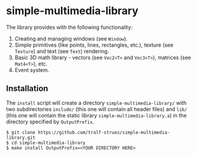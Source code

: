 # simple-multimedia-library
The library provides with the following functionality:
1. Creating and managing windows (see `Window`).
2. Simple primitives (like points, lines, rectangles, etc.), texture (see `Texture`) and text (see `Text`) rendering.
3. Basic 3D math library - vectors (see `Vec2<T>` and `Vec3<T>`), matrices (see `Mat4<T>`), etc.
4. Event system.

## Installation
The `install` script will create a directory `simple-multimedia-library/` with two subdirectories `include/` (this one will contain all header files) and `lib/` (this one will contain the static library `simple-multimedia-library.a`) in the directory specified by `OutputPrefix`.
```Shell
$ git clone https://github.com/tralf-strues/simple-multimedia-library.git
$ cd simple-multimedia-library
$ make install OutputPrefix=<YOUR DIRECTORY HERE>
```
